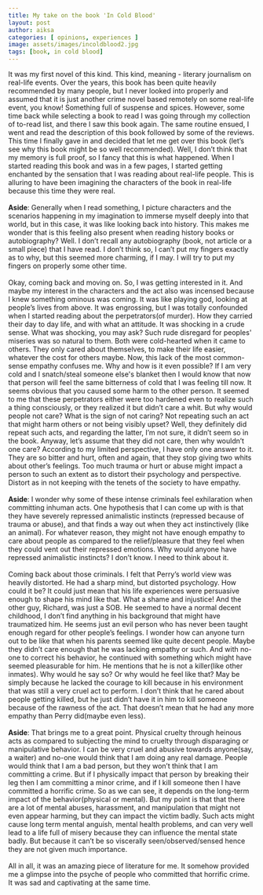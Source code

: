 ```yaml
---
title: My take on the book 'In Cold Blood' 
layout: post
author: aiksa
categories: [ opinions, experiences ]
image: assets/images/incoldblood2.jpg
tags: [book, in cold blood]
---
```


It was my first novel of this kind. This kind, meaning - literary journalism on real-life events. Over the years, this book has been quite heavily recommended by many people, but I never looked into properly and assumed that it is just another crime novel based remotely on some real-life event, you know! Something full of suspense and spices. However, some time back while selecting a book to read I was going through my collection of to-read list, and there I saw this book again. The same routine ensued, I went and read the description of this book followed by some of the reviews.  This time I finally gave in and decided that let me get over this book (let’s see why this book might be so well recommended). Well, I don’t think that my memory is full proof, so I fancy that this is what happened. When I started reading this book and was in a few pages, I started getting enchanted by the sensation that I was reading about real-life people. This is alluring to have been imagining the characters of the book in real-life because this time they were real.
<br />
<br />
**Aside**: Generally when I read something, I picture characters and the scenarios happening in my imagination to immerse myself deeply into that world, but in this case, it was like looking back into history. This makes me wonder that is this feeling also present when reading history books or autobiography? Well. I don’t recall any autobiography (book, not article or a small piece) that I have read. I don’t think so, I can’t put my fingers exactly as to why, but this seemed more charming, if I may. I will try to put my fingers on properly some other time. 
<br />
<br />
Okay, coming back and moving on. So, I was getting interested in it. And maybe my interest in the characters and the act also was incensed because I knew something ominous was coming.  It was like playing god, looking at people’s lives from above. It was engrossing, but I was totally confounded when I started reading about the perpetrators(of murder). How they carried their day to day life, and with what an attitude. It was shocking in a crude sense. What was shocking, you may ask? Such rude disregard for peoples' miseries was so natural to them. Both were cold-hearted when it came to others. They only cared about themselves, to make their life easier, whatever the cost for others maybe. Now, this lack of the most common-sense empathy confuses me. Why and how is it even possible? If I am very cold and I snatch/steal someone else's blanket then  I would know that now that person will feel the same bitterness of cold that I was feeling till now. It seems obvious that you caused some harm to the other person. It seemed to me that these perpetrators either were too hardened even to realize such a thing consciously, or they realized it but didn’t care a whit. But why would people not care? What is the sign of not caring? Not repeating such an act that might harm others or not being visibly upset? Well, they definitely did repeat such acts, and regarding the latter, I’m not sure, it didn’t seem so in the book. Anyway, let’s assume that they did not care, then why wouldn’t one care? According to my limited perspective, I have only one answer to it. They are so bitter and hurt, often and again, that they stop giving two whits about other’s feelings. Too much trauma or hurt or abuse might impact a person to such an extent as to distort their psychology and perspective. Distort as in not keeping with the tenets of the society to have empathy.
<br />
<br />
**Aside**: I wonder why some of these intense criminals feel exhilaration when committing inhuman acts. One hypothesis that I can come up with is that they have severely repressed animalistic instincts (repressed because of trauma or abuse), and that finds a way out when they act instinctively (like an animal). For whatever reason, they might not have enough empathy to care about people as compared to the relief/pleasure that they feel when they could vent out their repressed emotions. Why would anyone have repressed animalistic instincts? I don’t know. I need to think about it. 
<br />
<br />
Coming back about those criminals. I felt that Perry’s world view was heavily distorted. He had a sharp mind, but distorted psychology. How could it be? It could just mean that his life experiences were persuasive enough to shape his mind like that. What a shame and injustice! And the other guy, Richard, was just a SOB. He seemed to have a normal decent childhood, I don’t find anything in his background that might have traumatized him. He seems just an evil person who has never been taught enough regard for other people’s feelings. I wonder how can anyone turn out to be like that when his parents seemed like quite decent people. Maybe they didn’t care enough that he was lacking empathy or such. And with no-one to correct his behavior, he continued with something which might have seemed pleasurable for him. He mentions that he is not a killer(like other inmates). Why would he say so? Or why would he feel like that? May be simply because he lacked the courage to kill because in his environment that was still a very cruel act to perform. I don’t think that he cared about people getting killed, but he just didn’t have it in him to kill someone because of the rawness of the act. That doesn’t mean that he had any more empathy than Perry did(maybe even less).
<br />
<br />
**Aside**: That brings me to a great point. Physical cruelty through heinous acts as compared to subjecting the mind to cruelty through disparaging or manipulative behavior. I can be very cruel and abusive towards anyone(say, a waiter) and no-one would think that I am doing any real damage. People would think that I am a bad person, but they won’t think that I am committing a crime. But if I physically impact that person by breaking their leg then I am committing a minor crime, and if I kill someone then I have committed a horrific crime. So as we can see, it depends on the long-term impact of the behavior(physical or mental). But my point is that that there are a lot of mental abuses, harassment, and manipulation that might not even appear harming, but they can impact the victim badly. Such acts might cause long term mental anguish, mental health problems, and can very well lead to a life full of misery because they can influence the mental state badly. But because it can’t be so viscerally seen/observed/sensed hence they are not given much importance.
<br />
<br />
All in all, it was an amazing piece of literature for me. It somehow provided me a glimpse into the psyche of people who committed that horrific crime. It was sad and captivating at the same time.